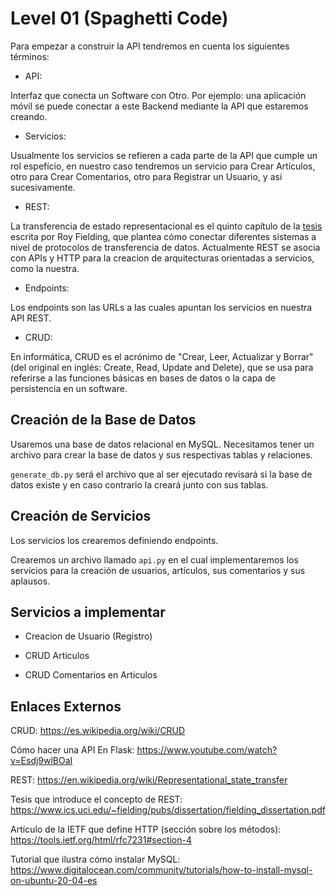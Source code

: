 # Level 01 (Spaghetti Code)

Para empezar a construir la API tendremos en cuenta los siguientes términos:

* API:

Interfaz que conecta un Software con Otro. Por ejemplo: una aplicación móvil se puede conectar a este Backend mediante la API que estaremos creando.

* Servicios:

Usualmente los servicios se refieren a cada parte de la API que cumple un rol espefício, en nuestro caso tendremos un servicio para Crear Artículos, otro para Crear Comentarios, otro para Registrar un Usuario, y así sucesivamente.

* REST:

La transferencia de estado representacional es el quinto capítulo de la [tesis](https://www.ics.uci.edu/~fielding/pubs/dissertation/top.htm) escrita por Roy Fielding, que plantea cómo conectar diferentes sistemas a nivel de protocolos de transferencia de datos. Actualmente REST se asocia con APIs y HTTP para la creacion de arquitecturas orientadas a servicios, como la nuestra.

* Endpoints:

Los endpoints son las URLs a las cuales apuntan los servicios en nuestra API REST.

* CRUD:

En informática, CRUD es el acrónimo de "Crear, Leer, Actualizar y Borrar" (del original en inglés: Create, Read, Update and Delete), que se usa para referirse a las funciones básicas en bases de datos o la capa de persistencia en un software.

## Creación de la Base de Datos

Usaremos una base de datos relacional en MySQL. Necesitamos tener un archivo para crear la base de datos y sus respectivas tablas y relaciones.

`generate_db.py` será el archivo que al ser ejecutado revisará si la base de datos existe y en caso contrario la creará junto con sus tablas.

## Creación de Servicios

Los servicios los crearemos definiendo endpoints.

Crearemos un archivo llamado `api.py` en el cual implementaremos los servicios para la creación de usuarios, artículos, sus comentarios y sus aplausos.

## Servicios a implementar

* Creacion de Usuario (Registro)

* CRUD Articulos

* CRUD Comentarios en Articulos

## Enlaces Externos

CRUD: https://es.wikipedia.org/wiki/CRUD

Cómo hacer una API En Flask: https://www.youtube.com/watch?v=Esdj9wlBOaI

REST: https://en.wikipedia.org/wiki/Representational_state_transfer

Tesis que introduce el concepto de REST: https://www.ics.uci.edu/~fielding/pubs/dissertation/fielding_dissertation.pdf

Artículo de la IETF que define HTTP (sección sobre los métodos): https://tools.ietf.org/html/rfc7231#section-4

Tutorial que ilustra cómo instalar MySQL: https://www.digitalocean.com/community/tutorials/how-to-install-mysql-on-ubuntu-20-04-es
